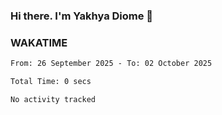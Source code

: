 ### Hi there. I'm Yakhya Diome 👋

### WAKATIME
<!--START_SECTION:waka-->

```txt
From: 26 September 2025 - To: 02 October 2025

Total Time: 0 secs

No activity tracked
```

<!--END_SECTION:waka-->
